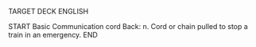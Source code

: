 TARGET DECK
ENGLISH

START
Basic
Communication cord
Back: n. Cord or chain pulled to stop a train in an emergency.
END
